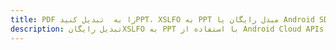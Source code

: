 ---title: PDF را به  تبدیل کنیدPPT، XSLFO به PPT مبدل رایگان یا Android SDKdescription: تبدیل رایگانXSLFO به PPT با استفاده از Android Cloud APIs & SDK همچنین اسناد PDF را در Cloud ایجاد، ویرایش و رندر کنید.---